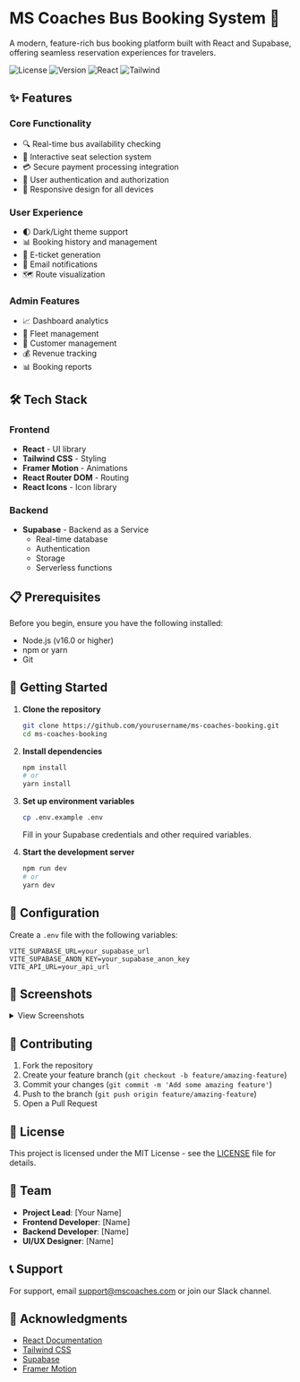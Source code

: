 # MS Coaches Bus Booking System 🚌

A modern, feature-rich bus booking platform built with React and Supabase, offering seamless reservation experiences for travelers.

![License](https://img.shields.io/badge/license-MIT-blue.svg)
![Version](https://img.shields.io/badge/version-1.0.0-green.svg)
![React](https://img.shields.io/badge/React-18.x-61DAFB?logo=react)
![Tailwind](https://img.shields.io/badge/Tailwind_CSS-3.x-38B2AC?logo=tailwind-css)

## ✨ Features

### Core Functionality
- 🔍 Real-time bus availability checking
- 💺 Interactive seat selection system
- 💳 Secure payment processing integration
- 🔐 User authentication and authorization
- 📱 Responsive design for all devices

### User Experience
- 🌓 Dark/Light theme support
- 📊 Booking history and management
- 🎫 E-ticket generation
- 📧 Email notifications
- 🗺️ Route visualization

### Admin Features
- 📈 Dashboard analytics
- 🚌 Fleet management
- 👥 Customer management
- 💰 Revenue tracking
- 📊 Booking reports

## 🛠️ Tech Stack

### Frontend
- **React** - UI library
- **Tailwind CSS** - Styling
- **Framer Motion** - Animations
- **React Router DOM** - Routing
- **React Icons** - Icon library

### Backend
- **Supabase** - Backend as a Service
  - Real-time database
  - Authentication
  - Storage
  - Serverless functions

## 📋 Prerequisites

Before you begin, ensure you have the following installed:
- Node.js (v16.0 or higher)
- npm or yarn
- Git

## 🚀 Getting Started

1. **Clone the repository**
   ```bash
   git clone https://github.com/yourusername/ms-coaches-booking.git
   cd ms-coaches-booking
   ```

2. **Install dependencies**
   ```bash
   npm install
   # or
   yarn install
   ```

3. **Set up environment variables**
   ```bash
   cp .env.example .env
   ```
   Fill in your Supabase credentials and other required variables.

4. **Start the development server**
   ```bash
   npm run dev
   # or
   yarn dev
   ```

## 🔧 Configuration

Create a `.env` file with the following variables:
```env
VITE_SUPABASE_URL=your_supabase_url
VITE_SUPABASE_ANON_KEY=your_supabase_anon_key
VITE_API_URL=your_api_url
```

## 📱 Screenshots

<details>
<summary>View Screenshots</summary>

| Home Page | Booking Page | Admin Dashboard |
|-----------|--------------|-----------------|
| [Home]    | [Booking]    | [Admin]        |

</details>

## 🤝 Contributing

1. Fork the repository
2. Create your feature branch (`git checkout -b feature/amazing-feature`)
3. Commit your changes (`git commit -m 'Add some amazing feature'`)
4. Push to the branch (`git push origin feature/amazing-feature`)
5. Open a Pull Request

## 📄 License

This project is licensed under the MIT License - see the [LICENSE](LICENSE) file for details.

## 👥 Team

- **Project Lead**: [Your Name]
- **Frontend Developer**: [Name]
- **Backend Developer**: [Name]
- **UI/UX Designer**: [Name]

## 📞 Support

For support, email support@mscoaches.com or join our Slack channel.

## 🙏 Acknowledgments

- [React Documentation](https://reactjs.org/)
- [Tailwind CSS](https://tailwindcss.com/)
- [Supabase](https://supabase.io/)
- [Framer Motion](https://www.framer.com/motion/)